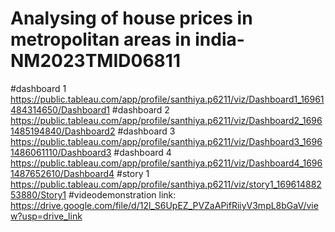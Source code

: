 # Analysing of house prices in metropolitan areas in india-NM2023TMID06811
#dashboard 1 https://public.tableau.com/app/profile/santhiya.p6211/viz/Dashboard1_16961484314650/Dashboard1
#dashboard 2 https://public.tableau.com/app/profile/santhiya.p6211/viz/Dashboard2_16961485194840/Dashboard2
#dashboard 3 https://public.tableau.com/app/profile/santhiya.p6211/viz/Dashboard3_16961486061110/Dashboard3
#dashboard 4 https://public.tableau.com/app/profile/santhiya.p6211/viz/Dashboard4_16961487652610/Dashboard4
#story 1 https://public.tableau.com/app/profile/santhiya.p6211/viz/story1_16961488253880/Story1
#videodemonstration link: https://drive.google.com/file/d/12l_S6UpEZ_PVZaAPifRiiyV3mpL8bGaV/view?usp=drive_link
